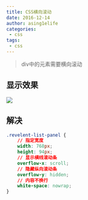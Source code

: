 ```yaml
---
title: CSS横向滚动
date: 2016-12-14
author: asing1elife
categories:
 - css
tags:
 - css
---
```

> div中的元素需要横向滚动  

## 显示效果
![](http://asing1elife.com/sources/images/91047A8A-997D-4209-91D1-A378CC5737FD.png)

## 解决
```css
.revelent-list-panel {
	// 指定宽度
	width: 768px;
	height: 94px;
	// 显示横线滚动条
	overflow-x: scroll;
	// 隐藏纵向滚动条
	overflow-y: hidden;
	// 内容不换行
	white-space: nowrap;
}
```